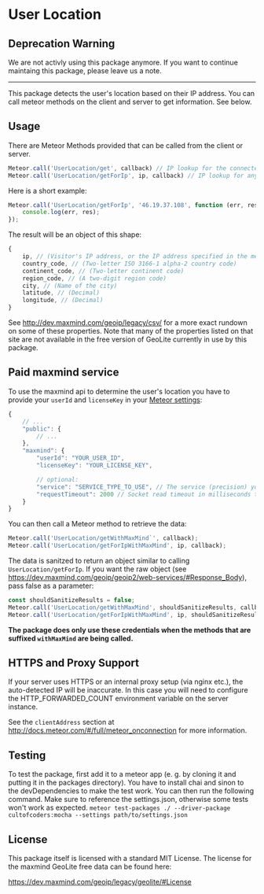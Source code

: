 # User Location

## Deprecation Warning
We are not activly using this package anymore. If you want to continue maintaing this package, please leave us a note.

---

This package detects the user's location based on their IP address. You can call meteor methods on the client and server to get information. See below.


## Usage

There are Meteor Methods provided that can be called from the client or server.

```js
Meteor.call('UserLocation/get', callback) // IP lookup for the connected user
Meteor.call('UserLocation/getForIp', ip, callback) // IP lookup for any ip
```

Here is a short example:

```js
Meteor.call('UserLocation/getForIp', '46.19.37.108', function (err, res) {
    console.log(err, res);
});
```

The result will be an object of this shape:

```js
{
    ip, // (Visitor's IP address, or the IP address specified in the method call)
    country_code, // (Two-letter ISO 3166-1 alpha-2 country code)
    continent_code, // (Two-letter continent code)
    region_code, // (A two-digit region code)
    city, // (Name of the city)
    latitude, // (Decimal)
    longitude, // (Decimal)
}
```

See http://dev.maxmind.com/geoip/legacy/csv/ for a more exact rundown on some of these properties. Note that many of the properties listed on that site are not available in the free version of GeoLite currently in use by this package.

## Paid maxmind service

To use the maxmind api to determine the user's location you have to provide your `userId` and `licenseKey` in your [Meteor settings](https://docs.meteor.com/api/core.html#Meteor-settings):

```js
{
    // ...
    "public": {
        // ...
    },
    "maxmind": {
        "userId": "YOUR_USER_ID",
        "licenseKey": "YOUR_LICENSE_KEY",

        // optional:
        "service": "SERVICE_TYPE_TO_USE", // The service (precision) you'd like to use: insights, city, country (default). Remember to turn off sanitization.
        "requestTimeout": 2000 // Socket read timeout in milliseconds to wait for reply from MaxMind (default: 2000)
    }
}
```

You can then call a Meteor method to retrieve the data:
```js
Meteor.call('UserLocation/getWithMaxMind`', callback);
Meteor.call('UserLocation/getForIpWithMaxMind', ip, callback);
```

The data is sanitzed to return an object similar to calling `UserLocation/getForIp`. If you want the raw object (see https://dev.maxmind.com/geoip/geoip2/web-services/#Response_Body), pass false as a parameter:
```js
const shouldSanitizeResults = false;
Meteor.call('UserLocation/getWithMaxMind', shouldSanitizeResults, callback);
Meteor.call('UserLocation/getForIpWithMaxMind', ip, shouldSanitizeResults, callback);
```

**The package does only use these credentials when the methods that are suffixed `withMaxMind` are being called.**


## HTTPS and Proxy Support

If your server uses HTTPS or an internal proxy setup (via nginx etc.), the auto-detected IP will be inaccurate. In this case you will need to configure the HTTP_FORWARDED_COUNT environment variable on the server instance.

See the `clientAddress` section at http://docs.meteor.com/#/full/meteor_onconnection for more information.

## Testing

To test the package, first add it to a meteor app (e. g. by cloning it and putting it in the packages directory). You have to install chai and sinon to the devDependencies to make the test work. You can then run the following command. Make sure to reference the settings.json, otherwise some tests won't work as expected.
`meteor test-packages ./ --driver-package cultofcoders:mocha --settings path/to/settings.json`


## License

This package itself is licensed with a standard MIT License. The license for the maxmind GeoLite free data can be found here:

https://dev.maxmind.com/geoip/legacy/geolite/#License
